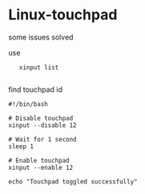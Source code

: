 # Linux-touchpad
some issues solved


use 
```
   xinput list
   
```
find touchpad id

```
#!/bin/bash

# Disable touchpad
xinput --disable 12

# Wait for 1 second
sleep 1

# Enable touchpad
xinput --enable 12

echo "Touchpad toggled successfully"
```

